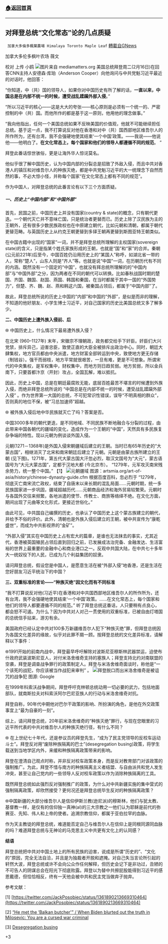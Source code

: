 ###  [:house:返回首頁](https://github.com/ourhimalayas/txt)
---

## 对拜登总统“文化常态”论的几点质疑
` 加拿大多倫多楓葉農場 Himalaya Toronto Maple Leaf` [轉載自GNews](https://gnews.org/zh-hans/918852/)

加拿大多伦多枫叶农场 薇文

校对 上传 小鸥
![]()![](https://gnews.org/wp-content/uploads/2021/02/B.png)图片来自 mediamatters.org
美国总统拜登周二(2月16日)在回答CNN主持人安德森·库珀（Anderson Cooper）向他询问与中共党魁习近平最近的对话时，他回答：

“你知道，中（共）国的领导人，如果你对中国历史有所了解的话，**一直以来，中国总是在内部不统一的时候，遭受战乱蹂躏外部入侵**。”

“所以习近平的核心——这是大大的夸张——核心原则是必须有一个统一的、严密控制的中（共）国。而他所作的都是基于这一原则，他用他的理念做事。”

“我向他指出，任何一个美国总统如果不反映美国的价值观，他就不可能继续担任总统。基于这一点，我不打算说反对他在香港和对中（共）国西部地区维吾尔人的所作所为，还有台湾，我不会强硬地使其结束‘一个中国’政策。——我说——他说他——他明白了。**在文化常态上，每个国家和他们的领导人都遵循不同的规范**。 ”

拜登此番话惊世骇俗，更是让海外华人惊诧莫名。

他似乎很了解中国历史，认为中国内部的分裂总是招致了外敌入侵，而且中共对香港人的镇压和对维吾尔人的种族灭绝，都是中共党魁习近平的大一统理念下自然而然的事，不必大惊小怪，并称每个国家“在文化常态上都有不同的规范”。

作为中国人，对拜登总统的此番言论有以下三个方面质疑。

##### **一、历史上“中国内部”和“中国外部”**

首先，民国之前，中国历史上并没有国家(country & state)的概念，只有朝代更迭。一个朝代灭亡并不意味亡国，只是统治者更替而已。历史上除了汉民族为主的王朝外，还有很多少数民族政权也在中原建立朝代，比如元朝和清朝，都属于朝代更替范畴。与英国历史上从约克王朝更替到多铎王朝再更替到斯图亚特王朝类似。

在中国古籍中出现的“国家”一词，并不是拜登总统所理解的主权国家(sovereign state)的含义，只是指某个姓氏家族形成的王朝，也就是“国”和“家”的合并。秦朝(公元前221年)后至今，中国百姓仍沿用历史上的“某国人”称呼，如湖北省一带的人，常称“楚人”，山东人则是“齐人”等。也就是说“中国”一词，在历朝历代有不同的内涵。既然没有一个固定的“中国”，也就没有拜总统所理解的的“中国内部”与“中国外部”之分，因为两者在不同的朝代可以转换。比如春秋战国时期的楚国、齐国、魏国、赵国、燕国、韩国和秦国，在当时都属于其中一国的“外国势力”，但楚、齐、魏、赵、燕和韩这六国，被秦国占领后，都属于“中国内部”了。

故此，拜登总统所说的历史上中国的“内部”和中国的“外部”，是似是而非的理解，不知道的他好朋友、小学生博士习近平，对自己国家的历史比美国总统又多了解多少。

**二、中国历史上遭外族入侵前、后**

֍ 中国历史上，什么情况下最易遭外族入侵？

在北宋 (960–1127年) 末年，宋徽宗不理朝政，政务都交给手下奸臣。奸臣们大兴党禁，排斥异己，迫害忠臣，致使正直的大臣全被排斥出政治中心。同时，朝廷大肆集权，地方官员都由中央派遣，地方财富全部转运到中央，致使地方更无存储（制钱谷）。强干而弱枝，地方平常就很艰苦，一旦有难，更是不可想象。所谓宋代的中央集权，是军权集中，财权集中，而地方则日趋贫弱。地方贫弱，所以金兵南下，只要首都汴京（开封）攻占，全国瓦解，难以抵抗。

因此，历史上中国，总是在朝廷最腐败无能，底层百姓最苦不堪言的时候遭到外族入侵，而绝非拜登总统所说的 “中国总是在内部不统一的时候，遭受战乱蹂躏外部入侵” 。作为世界第一大国的总统，不可犯常识性错误，误导“不明真相的群众”，否则真的地位不保，被“习总加速师”超越。

֍ 被外族入侵后地中华民族就灭亡了吗？答案是否。

中国3000多年的朝代更迭，是不同地域、不同民族不断地融合与分裂的过程，由此带来中国各朝代的疆域的变化，造成作为一个王朝的“中国”，天然具有多民族复杂争端的特性。现以元朝为例谈谈外国入侵。

元朝(1271－1368年)是外国入侵宋朝疆域后建立的王朝。当时已有65年历史的“大蒙古国”，相继消灭了北宋和南宋朝廷后建立了元朝。元朝是由蒙古族所建立的王朝 (见下图)。1271年，第五代大蒙古国大汗忽必烈，取汉文国号为“大元”，蒙古语国号为“大元大蒙古国”，定都于汉地大都 (今北京市）。 “1279年，元军攻灭南宋残余势力，统一整个中国。” 【1】
![]()![](https://gnews.org/wp-content/uploads/2021/02/图1.gif)元朝疆域 图源：artsmia.org/art-of-asia/history/chinese-dynasty-guide.cfm
根据百度百科，忽必烈于 “1279年，彻底灭亡南宋流亡政权，结束了自唐末以来长期的混乱局面……元朝时期，统一多民族国家进一步巩固，疆域超越历代……元朝商品经济和海外贸易较繁荣。元朝时与各国外交往来频繁，各地派遣的使节、传教士、商旅等络绎不绝。在文化方面，期间出现了元曲等文化形式，更接近世俗化。”

由此可见，中共国自己编撰的历史，也承认了中国历史上这个蒙古族建立的朝代，并给予不俗的评价。此外，清朝也是外族入侵后建立的王朝，被中共宣传为“康乾盛世”，而成为中共影视界的“金矿”。

“外部入侵”其实在中国历史上占有宏大的篇章，是谁也无法抹去的事实，尤其近代，香港被英国殖民占领后直到回归之前，已发展成法治完备、金融发达、生活富裕的世界上最重要的金融中心和商业港口之一。反观中共国大陆，在中共七十多年大一统奴役下的人民，已成为几个利益集团的奴隶。

请问拜登总统，假设您是中国人，是愿意生活在被“外部入侵”地香港，还是生活在您好朋友习近平统治下的中国？

**三、双重标准的言论——“种族灭绝”因文化而有不同标准**

“我不打算说反对他(习近平)在香港和对中共国西部地区维吾尔人的所作所为，还有台湾，我不会强硬地使其结束‘一个中国’政策。……在文化常态上，每个国家和他们的领导人都要遵循不同的规范。” 听了拜登总统这番话，人只要稍有点良心，都会怒不可遏。为什么？因为中共对人对己一贯使用的双重标准，已被自由灯塔国的总统信手拈来，游刃有余。

美国政府已经认定中共对100多万新疆维吾尔人犯下“种族灭绝”罪，但拜登总统因为各国文化差异的缘故，似乎对此罪不屑一顾。按拜登总统的文化差异标准，请解释以下事件：

֍1991开始的前南内战中，拜登最早呼吁解除对波斯尼亚穆斯林武器禁运，迫使布什政府武装波斯尼亚人，对付米洛舍维奇支持的塞族人；拜登支持北约对南联盟的空袭，拜登是调查战争罪行的政策制定人。拜登与米洛舍维奇面谈时，称他是“一个该死的战犯，你应该被当作战犯来审判” 。
![]()![](https://gnews.org/wp-content/uploads/2021/02/图2.jpg)拜登脱口而出米洛舍维奇是被诅咒的战争犯 图源: Google

在1999年科索沃战争期间，拜登呼吁克林顿总统动用一切必要的武力，包括地面部队，就南斯拉夫对科索沃阿尔巴尼亚族人的行动与米洛舍维奇对抗。

拜登自称，90年代中期他对巴尔干政策的影响、所扮演的角色，是他在外交政策事宜上“最为自豪的一刻”。

综上，请问拜登总统，20年前米洛舍维奇的“种族灭绝”罪行，与现在您眼里的习近平所代表的中共对维吾尔人的种族灭绝行径，有什么不同？

֍ 在上世纪七十年代，还是参议员的拜登先生，“成为了民主党领导的反校车运动斗士”。拜登反对用“废除种族隔离的巴士”(desegregation busing)政策，将学生载送到当地学区内外，来缓和种族隔离政策带来的影响。

拜登在澄清自己观点时称，并非反对校车政策本身，而是反对教育部门对该政策的强制推广。为此，拜登不惜与南方的种族隔离主义者结盟、与自由派共和党人发生冲突，甚至让自己党内的一些领导人反对校车政策以作为消除种族隔离的工具。

既然拜登总统如此强烈反对强制推广的政策，为什么对中共新疆实施的集中营式的强制隔离政策，却欣然接受？更何况还是拜登总统毕生反对的种族隔离政策？

֍中国新疆的大部分维吾尔人是信仰伊斯兰教(逊尼派)的穆斯林，他们与犹太教、基督教一样，是仅有的信仰独一真神(al)的三大宗教之一他们认为耶稣是前代的弥赛亚、先知、伟人和上帝的使者。追溯宗教信仰，都属于亚伯拉罕的血脉。

作为天主教徒的拜登总统，难道能否定自己与维吾尔人在信仰上是同根同源同血脉的吗？难道拜登总统与无神论的马克思主义中共更有文化上的认同感？

**结语**

拜登总统把中共对中国土地上的所有民族的迫害，说成是所谓“历史的”、“文化的”原因，完全无法自洽，并且是为独裁者开脱和遮掩。对自己失当言论所引起的轩然大波，拜登总统或许不会向公众作任何解释，但历史会记下是非功过，丑陋的不可告人的阴谋总会在阳光下彻底败露。拜登以为替中共擦屁股能得到习近平的感恩戴德，但恰恰相反，终有一天他会被中共和民主党当做弃子抛弃。

参考文献：

[1] [https://twitter.com/JackPosobiec/status/1361890213669310464](https://twitter.com/JackPosobiec/status/1361890213669310464)

[2] [“He met the ‘Balkan butcher'” / When Biden blurted out the truth in Milosevic: You are a cursed war criminal](https://sot.com.al/english/rajoni/u-takua-me-kasapin-e-ballkanit-kur-biden-ia-plaste-te-verteten-ne-sy-mill)

[3] [Desegregation busing](https://en.wikipedia.org/wiki/Desegregation_busing)

+3
